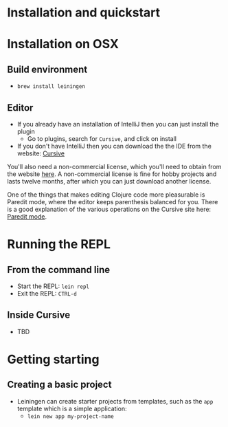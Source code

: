 # Installation and quickstart

# Installation on OSX

## Build environment

- `brew install leiningen`

## Editor

- If you already have an installation of IntelliJ then you can just install the plugin
    - Go to plugins, search for `Cursive`, and click on install
- If you don't have IntelliJ then you can download the the IDE from the website: [Cursive](https://cursive-ide.com/userguide/)

You'll also need a non-commercial license, which you'll need to obtain from the website [here](https://cursive-ide.com/buy.html). A non-commercial license is fine for hobby projects
and lasts twelve months, after which you can just download another license.

One of the things that makes editing Clojure code more pleasurable is Paredit mode, where the editor keeps parenthesis balanced for you. There is
a good explanation of the various operations on the Cursive site here: [Paredit mode](https://cursive-ide.com/userguide/paredit.html).

# Running the REPL

## From the command line

- Start the REPL: `lein repl`
- Exit the REPL: `CTRL-d`

## Inside Cursive

- TBD 

# Getting starting

## Creating a basic project

- Leiningen can create starter projects from templates, such as the `app` template which is a simple application:
    - `lein new app my-project-name`
